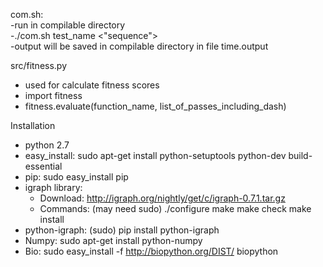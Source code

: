 com.sh:  
-run in compilable directory  
-./com.sh test_name <"sequence">  
-output will be saved in compilable directory in file time.output

src/fitness.py
- used for calculate fitness scores
- import fitness
- fitness.evaluate(function_name, list_of_passes_including_dash)

Installation
- python 2.7
- easy_install: sudo apt-get install python-setuptools python-dev build-essential 
- pip: sudo easy_install pip 
- igraph library:
  - Download: http://igraph.org/nightly/get/c/igraph-0.7.1.tar.gz
  - Commands: (may need sudo)
      ./configure
      make
      make check
      make install
- python-igraph: (sudo) pip install python-igraph
- Numpy: sudo apt-get install python-numpy
- Bio: sudo easy_install -f http://biopython.org/DIST/ biopython
